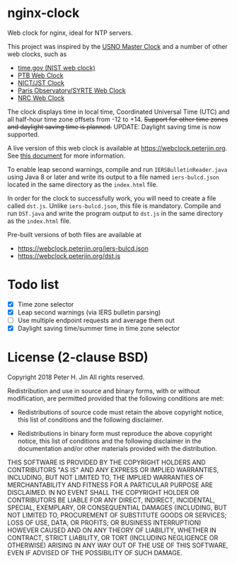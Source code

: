 # nginx-clock

Web clock for nginx, ideal for NTP servers.

This project was inspired by the [USNO Master Clock](https://www.usno.navy.mil/USNO/time/display-clocks/simpletime)
and a number of other web clocks, such as
* [time.gov (NIST web clock)](https://www.time.gov/)
* [PTB Web Clock](https://uhr.ptb.de/)
* [NICT/JST Clock](https://www1.nict.go.jp/JST/JST_E.html)
* [Paris Observatory/SYRTE Web Clock](https://syrte.obspm.fr/cgi-bin/heure_op_js)
* [NRC Web Clock](https://www.nrc-cnrc.gc.ca/eng/services/time/web_clock.html)

The clock displays time in local time, Coordinated Universal Time \(UTC) and
all half-hour time zone offsets from -12 to +14.
~~Support for other time zones and daylight saving time is planned.~~
UPDATE: Daylight saving time is now supported.

A live version of this web clock is available at https://webclock.peterjin.org.
See [this document](online-demo.md) for more information.

To enable leap second warnings, compile and run ```IERSBulletinReader.java```
using Java 8 or later and write its output to a file named ```iers-bulcd.json```
located in the same directory as the ```index.html``` file.

In order for the clock to successfully work, you will need to create a file
called ```dst.js```. Unlike ```iers-bulcd.json```, this file is mandatory.
Compile and run ```DST.java``` and write the program output to ```dst.js``` in
the same directory as the ```index.html``` file.

Pre-built versions of both files are available at

* https://webclock.peterjin.org/iers-bulcd.json
* https://webclock.peterjin.org/dst.js

# Todo list

- [x] Time zone selector
- [x] Leap second warnings \(via IERS bulletin parsing)
- [ ] Use multiple endpoint requests and average them out
- [x] Daylight saving time/summer time in time zone selector

# License \(2-clause BSD)

Copyright 2018 Peter H. Jin
All rights reserved.

Redistribution and use in source and binary forms, with or without
modification, are permitted provided that the following conditions are met:

* Redistributions of source code must retain the above copyright notice, this
  list of conditions and the following disclaimer.

* Redistributions in binary form must reproduce the above copyright notice,
  this list of conditions and the following disclaimer in the documentation
  and/or other materials provided with the distribution.

THIS SOFTWARE IS PROVIDED BY THE COPYRIGHT HOLDERS AND CONTRIBUTORS "AS IS"
AND ANY EXPRESS OR IMPLIED WARRANTIES, INCLUDING, BUT NOT LIMITED TO, THE
IMPLIED WARRANTIES OF MERCHANTABILITY AND FITNESS FOR A PARTICULAR PURPOSE ARE
DISCLAIMED. IN NO EVENT SHALL THE COPYRIGHT HOLDER OR CONTRIBUTORS BE LIABLE
FOR ANY DIRECT, INDIRECT, INCIDENTAL, SPECIAL, EXEMPLARY, OR CONSEQUENTIAL
DAMAGES (INCLUDING, BUT NOT LIMITED TO, PROCUREMENT OF SUBSTITUTE GOODS OR
SERVICES; LOSS OF USE, DATA, OR PROFITS; OR BUSINESS INTERRUPTION) HOWEVER
CAUSED AND ON ANY THEORY OF LIABILITY, WHETHER IN CONTRACT, STRICT LIABILITY,
OR TORT (INCLUDING NEGLIGENCE OR OTHERWISE) ARISING IN ANY WAY OUT OF THE USE
OF THIS SOFTWARE, EVEN IF ADVISED OF THE POSSIBILITY OF SUCH DAMAGE.
